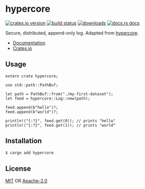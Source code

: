# hypercore
[![crates.io version][1]][2] [![build status][3]][4]
[![downloads][5]][6] [![docs.rs docs][7]][8]

Secure, distributed, append-only log. Adapted from
[hypercore](https://github.com/datrs/hypercore).

- [Documentation][8]
- [Crates.io][2]

## Usage
```rust,ignore
extern crate hypercore;

use std::path::PathBuf;

let path = PathBuf::from("./my-first-dataset");
let feed = hypercore::Log::new(path);

feed.append(b"hello")?;
feed.append(b"world")?;

println!("{:?}", feed.get(0)); // prints "hello"
println!("{:?}", feed.get(1)); // prints "world"
```

## Installation
```sh
$ cargo add hypercore
```

## License
[MIT](./LICENSE-MIT) OR [Apache-2.0](./LICENSE-APACHE)

[1]: https://img.shields.io/crates/v/hypercore.svg?style=flat-square
[2]: https://crates.io/crates/hypercore
[3]: https://img.shields.io/travis/datrs/hypercore.svg?style=flat-square
[4]: https://travis-ci.org/datrs/hypercore
[5]: https://img.shields.io/crates/d/hypercore.svg?style=flat-square
[6]: https://crates.io/crates/hypercore
[7]: https://docs.rs/hypercore/badge.svg
[8]: https://docs.rs/hypercore

